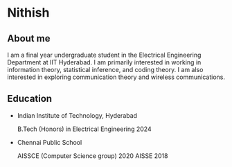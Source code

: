 # Nithish
## About me

I am a final year undergraduate student in the Electrical Engineering Department at IIT Hyderabad. I am primarily interested in working in information theory, statistical inference, and coding theory. I am also interested in exploring communication theory and wireless communications.

## Education

- Indian Institute of Technology, Hyderabad
  
    B.Tech (Honors) in Electrical Engineering 2024
- Chennai Public School

    AISSCE (Computer Science group) 2020
    AISSE 2018
